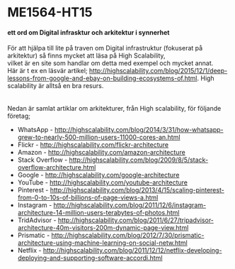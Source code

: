 # ME1564-HT15

#### ett ord om Digital infrasktur och arkitektur i synnerhet
För att hjälpa till lite på traven om Digital infrastruktur (fokuserat på arkitektur) så finns mycket att läsa på High Scalability,  
vilket är en site som handlar om detta med exempel och mycket annat.  
Här är t ex en läsvär artikel; http://highscalability.com/blog/2015/12/1/deep-lessons-from-google-and-ebay-on-building-ecosystems-of.html.
High scalability är alltså en bra resurs.  
<br>
<br>
Nedan är samlat artiklar om arkitekturer, från High scalability, för följande företag;  
+ WhatsApp - http://highscalability.com/blog/2014/3/31/how-whatsapp-grew-to-nearly-500-million-users-11000-cores-an.html
+ Flickr - http://highscalability.com/flickr-architecture
+ Amazon - http://highscalability.com/amazon-architecture
+ Stack Overflow - http://highscalability.com/blog/2009/8/5/stack-overflow-architecture.html
+ Google - http://highscalability.com/google-architecture
+ YouTube - http://highscalability.com/youtube-architecture
+ Pinterest - http://highscalability.com/blog/2013/4/15/scaling-pinterest-from-0-to-10s-of-billions-of-page-views-a.html
+ Instagram - http://highscalability.com/blog/2011/12/6/instagram-architecture-14-million-users-terabytes-of-photos.html
+ TridAdvisor - http://highscalability.com/blog/2011/6/27/tripadvisor-architecture-40m-visitors-200m-dynamic-page-view.html
+ Prismatic - http://highscalability.com/blog/2012/7/30/prismatic-architecture-using-machine-learning-on-social-netw.html
+ Netflix - http://highscalability.com/blog/2011/12/12/netflix-developing-deploying-and-supporting-software-accordi.html

